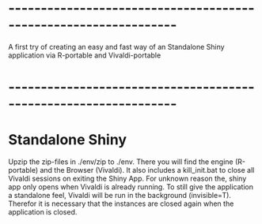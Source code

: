 # ----------------------------------------------------------------
A first try of creating an easy and fast way of an Standalone Shiny application via R-portable and Vivaldi-portable
# ----------------------------------------------------------------

# Standalone Shiny

Upzip the zip-files in ./env/zip to ./env. There you will find the engine (R-portable) and the Browser (Vivaldi). It also includes a kill_init.bat to close all Vivaldi sessions on exiting the Shiny App. For unknown reason the, shiny app only opens when Vivaldi is already running. To still give the application a standalone feel, Vivaldi will be run in the background (invisible=T). Therefor it is necessary that the instances are closed again when the application is closed.

